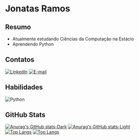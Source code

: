 # Jonatas Ramos

## Resumo

- Atualmente estudando Ciências da Computação na Estácio
- Aprendendo Python

## Contatos

 [![LinkedIn](https://img.shields.io/badge/LinkedIn-0077B5?style=for-the-badge&logo=linkedin&logoColor=white)](https://www.linkedin.com/in/jonatas-ramos-da-silva-49b7922a7/) 
 [![E-mail](https://img.shields.io/badge/-Email-000?style=for-the-badge&logo=microsoft-outlook&logoColor=007BFF)](mailto:jonatasramosgi@gmail.com)

## Habilidades

![Python](https://img.shields.io/badge/python-3670A0?style=for-the-badge&logo=python&logoColor=ffdd54)

## GitHub Stats
 
[![Anurag's GitHub stats-Dark](https://github-readme-stats.vercel.app/api?username=jonatasramosgi&show_icons=true&hide_title=true&theme=dark#gh-dark-mode-only)](https://github.com/anuraghazra/github-readme-stats#gh-dark-mode-only)
[![Anurag's GitHub stats-Light](https://github-readme-stats.vercel.app/api?username=jonatasramosgi&show_icons=true&hide_title=true&theme=default#gh-light-mode-only)](https://github.com/anuraghazra/github-readme-stats#gh-light-mode-only)<br>
[![Top Langs](https://github-readme-stats.vercel.app/api/top-langs/?username=jonatasramosgi&layout=compact&card_width=467&show_icons=true&theme=dark#gh-dark-mode-only)](https://github.com/anuraghazra/github-readme-stats#gh-dark-mode-only)
[![Top Langs](https://github-readme-stats.vercel.app/api/top-langs/?username=jonatasramosgi&layout=compact&card_width=467&show_icons=true&theme=default#gh-light-mode-only)](https://github.com/anuraghazra/github-readme-stats#gh-light-mode-only)